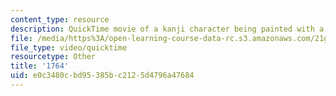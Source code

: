 ```yaml
---
content_type: resource
description: QuickTime movie of a kanji character being painted with a brush.
file: /media/https%3A/open-learning-course-data-rc.s3.amazonaws.com/21g-504-japanese-iv-spring-2009/e0c3480cbd95385bc2125d4796a47684_1764.mov
file_type: video/quicktime
resourcetype: Other
title: '1764'
uid: e0c3480c-bd95-385b-c212-5d4796a47684
---
```

